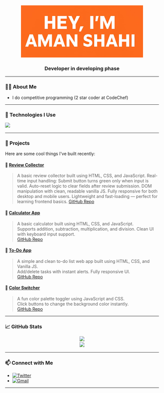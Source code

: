 <!-- Banner Title with Orange Background -->
<p align="center">
  <img src="https://raw.githubusercontent.com/aman-shahi-dev/aman-shahi-dev/main/me-1.jpg" alt="Aman Shahi Banner" width=400/>
</p>


<h3 align="center">Developer in developing phase</h3>

---

### 🧑‍💻 About Me

- I do competitive programming (2 star coder at CodeChef)

---

### 🔧 Technologies I Use

<p align="left">
  <img src="https://skillicons.dev/icons?i=html,css,js,react,nodejs,cpp,github,git" />
</p>

---

### 📁 Projects

Here are some cool things I've built recently:

#### 🔹 [Review Collector](https://aman-shahi-dev.github.io/review-collector/)
> A basic review collector built using HTML, CSS, and JavaScript.
> Real-time input handling: Submit button turns green only when input is valid.
> Auto-reset logic to clear fields after review submission.
> DOM manipulation with clean, readable vanilla JS.
> Fully responsive for both desktop and mobile users.
> Lightweight and fast-loading — perfect for learning frontend basics.
[GitHub Repo](https://github.com/aman-shahi-dev/review-collector)


#### 🔹 [Calculator App](https://aman-shahi-dev.github.io/calculator-using-JS/)
> A basic calculator built using HTML, CSS, and JavaScript.  
> Supports addition, subtraction, multiplication, and division. Clean UI with keyboard input support.  
[GitHub Repo](https://github.com/aman-shahi-dev/calculator-using-JS)


#### 🔹 [To-Do App](https://aman-shahi-dev.github.io/todo-app/)
> A simple and clean to-do list web app built using HTML, CSS, and Vanilla JS.  
> Add/delete tasks with instant alerts. Fully responsive UI.  
[GitHub Repo](https://github.com/aman-shahi-dev/todo-app)

#### 🔹 [Color Switcher](https://aman-shahi-dev.github.io/Color-Switcher/)
> A fun color palette toggler using JavaScript and CSS.  
> Click buttons to change the background color instantly.  
[GitHub Repo](https://github.com/aman-shahi-dev/Color-Switcher)

---


### 📈 GitHub Stats

<p align="center">
  <img src="https://github-readme-stats.vercel.app/api?username=aman-shahi-dev&show_icons=true&theme=tokyonight" />
  <br />
  <img src="https://github-readme-streak-stats.herokuapp.com/?user=aman-shahi-dev&theme=tokyonight" />
</p>

---

### 📫 Connect with Me

- [![Twitter](https://img.shields.io/badge/Twitter-@amanshahidev-1DA1F2?style=flat&logo=twitter&logoColor=white)](https://twitter.com/amanshahidev)
- [![Gmail](https://img.shields.io/badge/Email-amanshahidev@gmail.com-D14836?style=flat&logo=gmail&logoColor=white)](mailto:amanshahidev@gmail.com)

---
